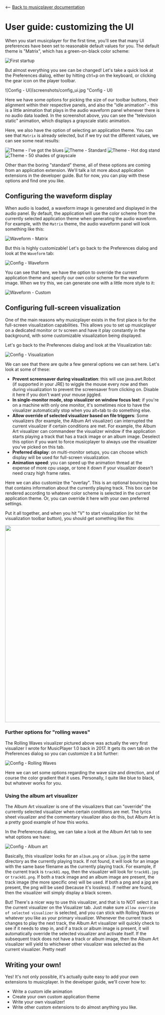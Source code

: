 <-- [Back to musicplayer documentation](../README.md)

# User guide: customizing the UI

When you start musicplayer for the first time, you'll see that many UI preferences have been set to
reasonable default values for you. The default theme is "Matrix", which has a green-on-black
color scheme:

![First startup](screenshots/first_startup.jpg "First startup")

But almost everything you see can be changed! Let's take a quick look at the Preferences dialog,
either by hitting ctrl+p on the keyboard, or clicking the gear icon on the player toolbar.

![Config - UI](screenshots/config_ui.jpg "Config - UI)

Here we have some options for picking the size of our toolbar buttons, their alignment
within their respective panels, and also the "idle animation" - this is a little animation
that plays in the audio waveform panel whenever there is no audio data loaded. In the screenshot
above, you can see the "television static" animation, which displays a grayscale static animation.

Here, we also have the option of selecting an application theme. You can see that `Matrix` is already
selected, but if we try out the different values, we can see some neat results:

![Theme - I've got the blues](screenshots/theme_blues.jpg "I've got the blues") ![Theme - Standard](screenshots/theme_standard.jpg "Boring standard theme")
![Theme - Hot dog stand](screenshots/theme_hotdog.jpg "Hot dog stand") ![Theme - 50 shades of grayscale](screenshots/theme_grayscale.jpg "50 shades of grayscale")

Other than the boring "standard" theme, all of these options are coming from an application
extension. We'll talk a lot more about application extensions in the developer guide. But for now,
you can play with these options and find one you like.

## Configuring the waveform display

When audio is loaded, a waveform image is generated and displayed in the audio panel. By default,
the application will use the color scheme from the currently selected application theme when
generating the audio waveform. For example, with the `Matrix` theme, the audio waveform panel
will look something like this:

![Waveform - Matrix](screenshots/waveform_matrix.jpg "Waveform - Matrix")

But this is highly customizable! Let's go back to the Preferences dialog and look at the `Waveform` tab:

![Config - Waveform](screenshots/config_waveform.jpg "Config - Waveform")

You can see that here, we have the option to override the current application theme and specify our
own color scheme for the waveform image. When we try this, we can generate one with a little more style to it:

![Waveform - Custom](screenshots/waveform_custom.jpg "Waveform - Custom")

## Configuring full-screen visualization

One of the main reasons why musicplayer exists in the first place is for the full-screen visualization
capabilities. This allows you to set up musicplayer on a dedicated monitor or tv screen and have it play
constantly in the background, with some customizable visualization being displayed.

Let's go back to the Preferences dialog and look at the Visualization tab:

![Config - Visualization](screenshots/config-visualization.jpg "Config - Visualization")

We can see that there are quite a few general options we can set here. Let's look at some of these:

- **Prevent screensaver during visualization**: this will use java.awt.Robot (if supported in your JRE) to wiggle the mouse every now and then during visualization to prevent the screensaver from clicking on. Disable it here if you don't want your mouse jiggled.
- **In single-monitor mode, stop visualizer on window focus lost**: if you're on a machine with only one monitor, it's sometimes nice to have the visualizer automatically stop when you alt+tab to do something else.
- **Allow override of selected visualizer based on file triggers**: Some visualizers (for example, the Album Art visualizer) can interrupted the current visualizer if certain conditions are met. For example, the Album Art visualizer can commandeer the visualizer window if the application starts playing a track that has a track image or an album image. Deselect this option if you want to force musicplayer to always use the visualizer you've picked on this tab.
- **Preferred display**: on multi-monitor setups, you can choose which display will be used for full-screen visualization.
- **Animation speed**: you can speed up the animation thread at the expense of more cpu usage, or tone it down if your visualizer doesn't need crazy high frame rates.

Here we can also customize the "overlay". This is an optional bouncing box that contains information about the currently
playing track. This box can be rendered according to whatever color scheme is selected in the current application theme.
Or, you can override it here with your own preferred settings.

Put it all together, and when you hit "V" to start visualization (or hit the visualization toolbar button), you should
get something like this:

<img src="screenshots/vis_rollingwaves.jpg" WIDTH="640">

### Further options for "rolling waves"

The Rolling Waves visualizer pictured above was actually the very first visualizer I wrote for MusicPlayer 1.0 back
in 2017. It gets its own tab on the Preferences dialog so you can customize it a bit further:

![Config - Rolling Waves](screenshots/config-rollingwaves.jpg)

Here we can set some options regarding the wave size and direction, and of course the color gradient that it 
uses. Personally, I quite like blue to black, but whatever works for you.

### Using the album art visualizer

The Album Art visualizer is one of the visualizers that can "override" the currently selected visualizer
when certain conditions are met. The lyrics sheet visualizer and the commentary visualizer also do this,
but Album Art is a pretty good example of how this works.

In the Preferences dialog, we can take a look at the Album Art tab to see what options we have:

![Config - Album art](screenshots/config_albumart.jpg)

Basically, this visualizer looks for an `album.png` or `album.jpg` in the same directory as the currently
playing track. If not found, it will look for an image with the same base filename as the currently playing
track. For example, if the current track is `track01.mpg`, then the visualizer will look for `track01.jpg`
or `track01.png`. If both a track image and an album image are present, the track image (the more specific
one) will be used. If both a png and a jpg are present, the png will be used (because it's lossless).
If neither are found, then the visualizer will simply display a black screen.

But! There's a nicer way to use this visualizer, and that is to NOT select it as the current visualizer
on the Visualizer tab. Just make sure `allow override of selected visualizer` is selected, and you can
stick with Rolling Waves or whatever you like as your primary visualizer. Whenever the current track changes
to play the next track, the Album Art visualizer will quickly check to see if it needs to step in, and 
if a track or album image is present, it will automatically override the selected visualizer and activate
itself. If the subsequent track does not have a track or album image, then the Album Art visualizer will
yield to whichever other visualizer was selected as the current visualizer. Pretty neat!

## Writing your own!

Yes! It's not only possible, it's actually quite easy to add your own extensions to musicplayer.
In the developer guide, we'll cover how to:

- Write a custom idle animation
- Create your own custom application theme
- Write your own visualizer!
- Write other custom extensions to do almost anything you like.

